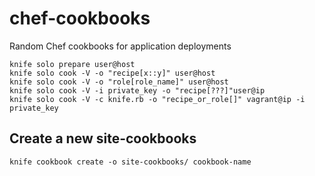 # chef-cookbooks
Random Chef cookbooks for application deployments

```
knife solo prepare user@host
knife solo cook -V -o "recipe[x::y]" user@host
knife solo cook -V -o "role[role_name]" user@host
knife solo cook -V -i private_key -o "recipe[???]"user@ip
knife solo cook -V -c knife.rb -o "recipe_or_role[]" vagrant@ip -i private_key
```

## Create a new site-cookbooks

```
knife cookbook create -o site-cookbooks/ cookbook-name
```
